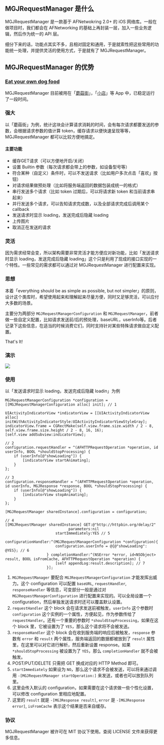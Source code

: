 ## MGJRequestManager 是什么
MGJRequestManager 是一款基于 AFNetwokring 2.0+ 的 iOS 网络库。一般在做项目时，我们都会在 AFNetworking 的基础上再封装一层，加入一些业务逻辑，然后作为统一的 API 层。

细分下来的话，功能点其实不多，且相对固定和通用，于是就索性把这些常用的功能统一处理，并提供灵活的使用方式，于是就有了 MGJRequestManager。

## MGJRequestManager 的优势
### [Eat your own dog food](http://en.wikipedia.org/wiki/Eating_your_own_dog_food)
MGJRequestManager 目前被用在「[蘑菇街](http://www.mogujie.com)」，「[小店](http://www.xiaodian.com/pc/download)」等 App 中，已稳定运行了一段时间。

### 强大
以「蘑菇街」为例，统计这块会计算请求消耗的时间，会有每次请求都要发送的参数，会根据请求参数的值计算 token，缓存请求以便快速呈现等等，MGJRequestManager 都可以比较方便地搞定。

#### 主要功能
* 缓存GET请求（可以方便地开启/关闭）
* 设置 Builtin 参数（每次请求都会带上的参数，如设备型号等）
* 符合某种（自定义）条件时，可以不发送请求（比如用户多次点击「喜欢」按钮）
* 对请求结果做预处理（比如将服务端返回的数据包装成统一的格式）
* 串行发送多个请求（比如 token 过期后，可以将请求新 token 和当前请求串起来）
* 并行发送多个请求，可以告知请求完成数，以及全部请求完成后调用某个 callback
* 发送请求时显示 loading，发送完成后隐藏 loading
* 上传图片
* 取消正在发送的请求


### 灵活
因为需求经常会变，所以架构需要非常灵活才能方便应对新功能，比如「发送请求时显示 loading，发送完成后隐藏 loading」这个只是利用了现成的接口实现的一个特性。一些常见的需求都可以通过对 MGJRequestManager 进行配置来实现。

### 思想
本着「everything should be as simple as possible, but not simpler」的原则，设计这个类库时，希望使用起来和理解起来尽量方便，同时又足够灵活，可以应付大多数的场景。

主要分为两部分 `MGJRequestManagerConfiguration` 和 `MGJRequestManager`，前者做一些自定义配置，比如请求发送前/后的预处理，baseURL，userInfo等。后者记录下这些信息，在适当的时候消费它们，同时支持针对某些特殊请求做自定义配置。

That's It!

### 演示

![](http://ww3.sinaimg.cn/large/afe37136gw1eqi6vj4g6bg207g0dctl6.gif)

### 使用

以「发送请求时显示 loading，发送完成后隐藏 loadin」为例

```objc
MGJRequestManagerConfiguration *configuration = [[MGJRequestManagerConfiguration alloc] init]; // 1

UIActivityIndicatorView *indicatorView = [[UIActivityIndicatorView alloc] initWithActivityIndicatorStyle:UIActivityIndicatorViewStyleGray];
indicatorView.frame = CGRectMake(self.view.frame.size.width / 2 - 8, self.view.frame.size.height / 2 - 8, 16, 16);
[self.view addSubview:indicatorView];

// 2
configuration.requestHandler = ^(AFHTTPRequestOperation *operation, id userInfo, BOOL *shouldStopProcessing) {
	if (userInfo[@"showLoading"]) {
		[indicatorView startAnimating];
	}
};

// 3
configuration.responseHandler = ^(AFHTTPRequestOperation *operation, id userInfo, MGJResponse *response, BOOL *shouldStopProcessing) {
	if (userInfo[@"showLoading"]) {
		[indicatorView stopAnimating];
	}
};

[MGJRequestManager sharedInstance].configuration = configuration;

// 4
[[MGJRequestManager sharedInstance] GET:@"http://httpbin.org/delay/2"
							 parameters:nil
					   startImmediately:YES // 5
				   configurationHandler:^(MGJRequestManagerConfiguration *configuration){
					   configuration.userInfo = @{@"showLoading": @YES}; // 6
				   } completionHandler:^(NSError *error, id<NSObject> result, BOOL isFromCache, AFHTTPRequestOperation *operation) {
					   [self appendLog:result.description]; // 7
				   }];

```

1. `MGJRequestManager` 要配合 `MGJRequestManagerConfiguration` 才能发挥出威力。这个 configuration 可以配置 `baseURL`, `requestHandler`, `responseHandler` 等信息，可变部分一般是通过对 `MGJRequestManagerConfiguration` 进行配置来实现的。可以全局设置一个 configuration，然后单独发送请求时还可以覆盖默认设置。
2. `requestHandler` 这个 block 会在请求发送前被触发，`userInfo` 这个参数时 `configuration` 这个实例的一个属性，方便起见，作为参数传给了 `requestHandler`。还有一个重要的参数时 `*shouldStopProcessing`，如果在这个 block 里，它被设置为了 `YES`，那么这个请求将不会被发送。
3. `responseHandler` 这个 block 会在收到服务端的响应后被触发，`response` 参数有 `error` 和 `result` 两个属性，服务端返回的数据都被放到了 `result` 属性里，在这里可以对它进行解析，然后重新设置 response。如果 `*shouldStopProcessing` 被设置为了 `YES`，那么 `completionHandler` 就不会被触发。
4. POST/PUT/DELETE 只需把 GET 换成对应的 HTTP Method 即可。
5. `startImmediately` 如果设为 `NO`，那么这个请求不会被发送，可以将来通过调用 `-[MGJRequestManager startOperation:]` 来发送，或者也可以放到队列里。
6. 这里会传入默认的 configuration，如果需要在这个请求做一些个性化设置，可以修改 configuration 里相应地配置。
7. 这里的 `result` 就是 `-[MGJResponse result]`, `error` 是 `-[MGJResponse error]`, `isFromCache` 表示这个结果是否来自缓存。

### 协议
MGJRequestManager 被许可在 MIT 协议下使用。查阅 LICENSE 文件来获得更多信息。
